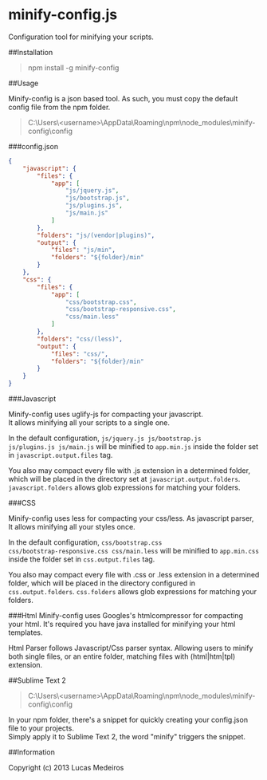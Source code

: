minify-config.js
================
Configuration tool for minifying your scripts.


##Installation

> npm install -g minify-config


##Usage

Minify-config is a json based tool. As such, you must copy the default config file from the npm folder.

> C:\Users\\&lt;username&gt;\AppData\Roaming\npm\node_modules\minify-config\config

###config.json  

```json
{
    "javascript": {
        "files": {
            "app": [
                "js/jquery.js",
                "js/bootstrap.js",              
                "js/plugins.js",
                "js/main.js"
            ]
        },
        "folders": "js/(vendor|plugins)",
        "output": {
            "files": "js/min",
            "folders": "${folder}/min"
        }
    },
    "css": {
        "files": {
            "app": [
                "css/bootstrap.css",
                "css/bootstrap-responsive.css",
                "css/main.less"
            ]
        },
        "folders": "css/(less)",
        "output": {
            "files": "css/",
            "folders": "${folder}/min"
        }
    }
}
```
    
###Javascript

Minify-config uses uglify-js for compacting your javascript.  
It allows minifying all your scripts to a single one.

In the default configuration, 
<code>js/jquery.js js/bootstrap.js js/plugins.js js/main.js</code>
will be minified to <code>app.min.js</code> inside the folder set in <code>javascript.output.files</code> tag.

You also may compact every file with .js extension in a determined folder, 
which will be placed in the directory set at <code>javascript.output.folders</code>.
<code>javascript.folders</code> allows glob expressions for matching your folders.
  

###CSS

Minify-config uses less for compacting your css/less.
As javascript parser, It allows minifying all your styles once.

In the default configuration, 
<code>css/bootstrap.css css/bootstrap-responsive.css css/main.less</code>
will be minified to <code>app.min.css</code> inside the folder set in <code>css.output.files</code> tag.

You also may compact every file with .css or .less extension in a determined folder, 
which will be placed in the directory configured in <code>css.output.folders</code>.
<code>css.folders</code> allows glob expressions for matching your folders.
  

###Html
Minify-config uses Googles's htmlcompressor for compacting your html. 
It's required you have java installed for minifying your html templates.

Html Parser follows Javascript/Css parser syntax. Allowing users to minify both single files, or an entire folder, matching files with (html|htm|tpl) extension.

##Sublime Text 2

> C:\Users\\&lt;username&gt;\AppData\Roaming\npm\node_modules\minify-config\config

In your npm folder, there's a snippet for quickly creating your config.json file to your projects.    
Simply apply it to Sublime Text 2, the word "minify" triggers the snippet.
    

##Information

Copyright (c) 2013 Lucas Medeiros
